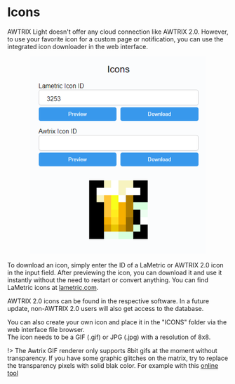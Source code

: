 # Icons

AWTRIX Light doesn't offer any cloud connection like AWTRIX 2.0. However, to use your favorite icon for a custom page or notification, you can use the integrated icon downloader in the web interface.

<div align=center>
<img width="400" src="icons.png"/>
</div>

To download an icon, simply enter the ID of a LaMetric or AWTRIX 2.0 icon in the input field. After previewing the icon, you can download it and use it instantly without the need to restart or convert anything. You can find LaMetric icons at [lametric.com](https://developer.lametric.com/icons).

AWTRIX 2.0 icons can be found in the respective software. In a future update, non-AWTRIX 2.0 users will also get access to the database.

You can also create your own icon and place it in the "ICONS" folder via the web interface file browser.  
The icon needs to be a GIF (.gif) or JPG (.jpg) with a resolution of 8x8.
  
!> The Awtrix GIF renderer only supports 8bit gifs at the moment without transparency.
If you have some graphic glitches on the matrix, try to replace the transparency pixels with solid blak color.
For example with this [online tool](https://onlinegiftools.com/add-gif-background)